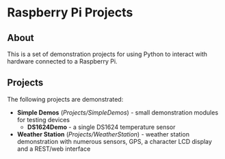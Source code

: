 # Raspberry Pi Projects

## About

This is a set of demonstration projects for using Python to interact with hardware
connected to a Raspberry Pi.

## Projects

The following projects are demonstrated:
* **Simple Demos** (*Projects/SimpleDemos*) - small demonstration modules for testing devices
  * **DS1624Demo** - a single DS1624 temperature sensor
* **Weather Station** (*Projects/WeatherStation*) - weather station demonstration
  with numerous sensors, GPS, a character LCD display and a REST/web interface
